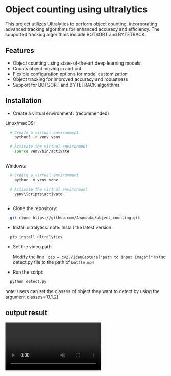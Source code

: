 # Object counting using ultralytics

This project utilizes Ultralytics to perform object counting, incorporating advanced tracking algorithms for enhanced accuracy and efficiency. The supported tracking algorithms include BOTSORT and BYTETRACK.



## Features

- Object counting using state-of-the-art deep learning models
- Counts object moving in and out
- Flexible configuration options for model customization
- Object tracking for improved accuracy and robustness
- Support for BOTSORT and BYTETRACK algorithms



## Installation

- Create a virtual environment: (recommended)

Linux/macOS:

```bash
  # Create a virtual environment
    python3 -m venv venv

  # Activate the virtual environment
    source venv/bin/activate
  
```

 Windows:

```powershell
  # Create a virtual environment
    python -m venv venv

  # Activate the virtual environment
    venv\Scripts\activate
  
```

- Clone the repository:


```bash
  git clone https://github.com/Anandukc/object_counting.git
```





- Install ultralytics:
note: Install the latest version

```bash
  pip install ultralytics
```

- Set the video path

  Modify the line ``` 
  cap = cv2.VideoCapture("path to input image")" ``` in the detect.py file to the path of ```bottle.mp4```

- Run the script:

```bash
  python detect.py
```
  
  note: users can set the classes of object they want to detect by using the argument classes=[0,1,2]



## output result

![Output Example](https://github.com/Anandukc/object_counting/blob/main/result.mp4)
